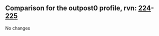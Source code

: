 ## Comparison for the outpost0 profile, rvn: [224](https://github.com/PRO100KatYT/FortniteProfileRevisions/tree/main/profiles/outpost0/224%20outpost0.json)-[225](https://github.com/PRO100KatYT/FortniteProfileRevisions/tree/main/profiles/outpost0/225%20outpost0.json)

No changes
